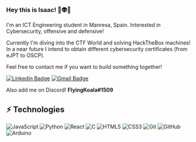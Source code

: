 ### Hey this is Isaac! 👋👽🐨

I'm an ICT Engineering student in Manresa, Spain. Interested in Cybersecurity, offensive and defensive!

Currently I'm diving into the CTF World and solving HackTheBox machines! In a near future I intend to obtain different cybersecurity certificates (from eJPT to OSCP).

Feel free to contact me if you want to build something together! 

[![Linkedin Badge](https://img.shields.io/badge/-IsaacIglesiasVila-blue?style=flat-square&logo=Linkedin&logoColor=white&link=https://www.linkedin.com/in/isaac-iglesias-vila/)](https://www.linkedin.com/in/isaac-iglesias-vila/)
[![Gmail Badge](https://img.shields.io/badge/-isaac@isaaciglesias.net-c14438?style=flat-square&logo=Gmail&logoColor=white&link=mailto:isaac@isaaciglesias.net)](mailto:isaac@isaaciglesias.net)

Also add me on Discord! **FlyingKoala#1509**

## ⚡ Technologies

![JavaScript](https://img.shields.io/badge/-JavaScript-black?style=flat-square&logo=javascript)
![Python](https://img.shields.io/badge/-Python-black?style=flat-square&logo=Python)
![React](https://img.shields.io/badge/-React-black?style=flat-square&logo=react)
![C](https://img.shields.io/badge/-C-00599C?style=flat-square&logo=c)
![HTML5](https://img.shields.io/badge/-HTML5-E34F26?style=flat-square&logo=html5&logoColor=white)
![CSS3](https://img.shields.io/badge/-CSS3-1572B6?style=flat-square&logo=css3)
![Git](https://img.shields.io/badge/-Git-black?style=flat-square&logo=git)
![GitHub](https://img.shields.io/badge/-GitHub-181717?style=flat-square&logo=github)
![Arduino](https://img.shields.io/badge/-Arduino-black?style=flat-square&logo=arduino)

<!--
**FlyingKoala01/FlyingKoala01** is a ✨ _special_ ✨ repository because its `README.md` (this file) appears on your GitHub profile.

Here are some ideas to get you started:

- 🔭 I’m currently working on ...
- 🌱 I’m currently learning ...
- 👯 I’m looking to collaborate on ...
- 🤔 I’m looking for help with ...
- 💬 Ask me about ...
- 📫 How to reach me: ...
- 😄 Pronouns: ...
- ⚡ Fun fact: ...
-->
